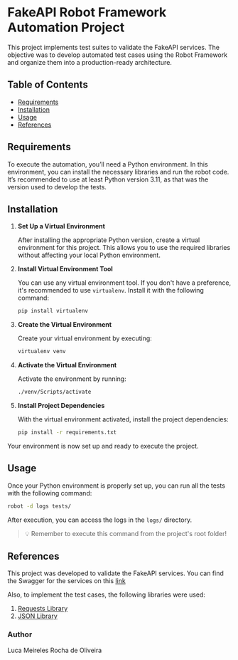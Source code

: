 # FakeAPI Robot Framework Automation Project

This project implements test suites to validate the FakeAPI services. The objective was to develop automated test cases using the Robot Framework and organize them into a production-ready architecture.

## Table of Contents

- [Requirements](#requirements)
- [Installation](#installation)
- [Usage](#usage)
- [References](#references)

## Requirements
To execute the automation, you’ll need a Python environment. In this environment, you can install the necessary libraries and run the robot code.    
It’s recommended to use at least Python version 3.11, as that was the version used to develop the tests.

## Installation

1. **Set Up a Virtual Environment**
   
   After installing the appropriate Python version, create a virtual environment for this project. This allows you to use the required libraries without affecting your local Python environment.

2. **Install Virtual Environment Tool**
   
   You can use any virtual environment tool. If you don't have a preference, it's recommended to use `virtualenv`. Install it with the following command:
   ```bash
   pip install virtualenv
   ```

3. **Create the Virtual Environment**
   
   Create your virtual environment by executing:
   ```bash
   virtualenv venv
   ```

4. **Activate the Virtual Environment**
   
   Activate the environment by running:
   ```bash
   ./venv/Scripts/activate
   ```

5. **Install Project Dependencies**
   
   With the virtual environment activated, install the project dependencies:
   ```bash
   pip install -r requirements.txt
   ```

Your environment is now set up and ready to execute the project.

## Usage

Once your Python environment is properly set up, you can run all the tests with the following command:

```bash
robot -d logs tests/
```

After execution, you can access the logs in the `logs/` directory.

> 💡 Remember to execute this command from the project's root folder!

## References
This project was developed to validate the FakeAPI services. You can find the Swagger for the services on this [link](https://fakerestapi.azurewebsites.net/index.html)

Also, to implement the test cases, the following libraries were used:  
1. [Requests Library](https://marketsquare.github.io/robotframework-requests/doc/RequestsLibrary.html#library-documentation-top)
2. [JSON Library](https://robotframework-thailand.github.io/robotframework-jsonlibrary/)


### Author
Luca Meireles Rocha de Oliveira
